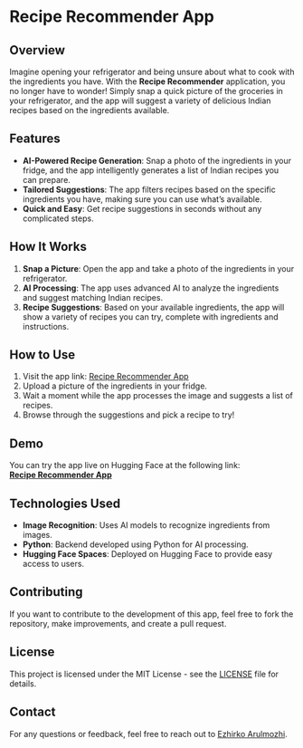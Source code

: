 # Recipe Recommender App

## Overview

Imagine opening your refrigerator and being unsure about what to cook with the ingredients you have. With the **Recipe Recommender** application, you no longer have to wonder! Simply snap a quick picture of the groceries in your refrigerator, and the app will suggest a variety of delicious Indian recipes based on the ingredients available.

## Features

- **AI-Powered Recipe Generation**: Snap a photo of the ingredients in your fridge, and the app intelligently generates a list of Indian recipes you can prepare.
- **Tailored Suggestions**: The app filters recipes based on the specific ingredients you have, making sure you can use what’s available.
- **Quick and Easy**: Get recipe suggestions in seconds without any complicated steps.

## How It Works

1. **Snap a Picture**: Open the app and take a photo of the ingredients in your refrigerator.
2. **AI Processing**: The app uses advanced AI to analyze the ingredients and suggest matching Indian recipes.
3. **Recipe Suggestions**: Based on your available ingredients, the app will show a variety of recipes you can try, complete with ingredients and instructions.

## How to Use

1. Visit the app link: [Recipe Recommender App](https://huggingface.co/spaces/EzhirkoArulmozhi/RecipeRecommender)
2. Upload a picture of the ingredients in your fridge.
3. Wait a moment while the app processes the image and suggests a list of recipes.
4. Browse through the suggestions and pick a recipe to try!

## Demo

You can try the app live on Hugging Face at the following link:  
[**Recipe Recommender App**](https://youtu.be/vAIPrdSZCKU)

## Technologies Used

- **Image Recognition**: Uses AI models to recognize ingredients from images.
- **Python**: Backend developed using Python for AI processing.
- **Hugging Face Spaces**: Deployed on Hugging Face to provide easy access to users.

## Contributing

If you want to contribute to the development of this app, feel free to fork the repository, make improvements, and create a pull request. 

## License

This project is licensed under the MIT License - see the [LICENSE](LICENSE) file for details.

## Contact

For any questions or feedback, feel free to reach out to [Ezhirko Arulmozhi](https://huggingface.co/EzhirkoArulmozhi).
